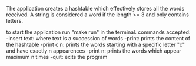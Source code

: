 The application creates a hashtable which effectively stores all the words received.
A string is considered a word if the length >= 3 and only contains letters.

to start the application run "make run" in the terminal.
commands accepted:
-insert text: where text is a succession of words
-print: prints the content of the hashtable
-print c n: prints the words starting with a specific letter "c" and have exactly n appearences
-print n: prints the words which appear maximum n times
-quit: exits the program